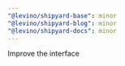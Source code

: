```yaml
---
"@levino/shipyard-base": minor
"@levino/shipyard-blog": minor
"@levino/shipyard-docs": minor
---
```


Improve the interface
